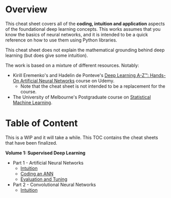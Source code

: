 # Overview

This cheat sheet covers all of the __coding, intuition and application__ aspects of the foundational deep learning concepts. 
This works assumes that you know the basics of neural networks, and it is intended to be a quick
reference on how to use them using Python libraries.

This cheat sheet does not explain the mathematical grounding behind deep learning (but does give some intuition).

The work is based on a mixture of different resources. Notably: 
- Kirill Eremenko's and Hadelin de Ponteve's 
[Deep Learning A-Z™: Hands-On Artificial Neural Networks](https://www.udemy.com/course/deeplearning/) course
on Udemy. 
    - Note that the cheat sheet is not intended to be a replacement for the course.
- The University of Melbourne's Postgraduate course on [Statistical Machine Learning](https://handbook.unimelb.edu.au/2020/subjects/comp90051).

# Table of Content

This is a WIP and it will take a while. This TOC contains the cheat sheets that have been finalized.

__Volume 1: Supervised Deep Learning__
- Part 1 - Artificial Neural Networks
  - [Intuition](./notes/Volume%201%20-%20Supervised%20Deep%20Learning/Part%201%20-%20Artificial%20Neural%20Networks%20(ANN)/1-intuition.md)
  - [Coding an ANN](./notes/Volume%201%20-%20Supervised%20Deep%20Learning/Part%201%20-%20Artificial%20Neural%20Networks%20(ANN)/2-coding-an-ann.md)
  - [Evaluation and Tuning](./notes/Volume%201%20-%20Supervised%20Deep%20Learning/Part%201%20-%20Artificial%20Neural%20Networks%20(ANN)/3-evaluating-and-tuning-an-ann.md)
- Part 2 - Convolutional Neural Networks
  - [Intuition](./notes/Volume%201%20-%20Supervised%20Deep%20Learning/Part%202%20-%20Convolutional%20Neural%20Networks%20(CNN)/1-intuition.md)